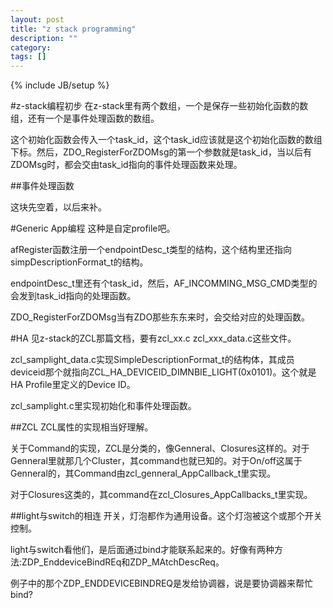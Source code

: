 ```yaml
---
layout: post
title: "z stack programming"
description: ""
category: 
tags: []
---
```

{% include JB/setup %}

#z-stack编程初步
在z-stack里有两个数组，一个是保存一些初始化函数的数组，还有一个是事件处理函数的数组。

这个初始化函数会传入一个task_id，这个task_id应该就是这个初始化函数的数组下标。然后，ZDO_RegisterForZDOMsg的第一个参数就是task_id，当以后有ZDOMsg时，都会交由task_id指向的事件处理函数来处理。

##事件处理函数

这块先空着，以后来补。


#Generic App编程
这种是自定profile吧。

afRegister函数注册一个endpointDesc_t类型的结构，这个结构里还指向simpDescriptionFormat_t的结构。

endpointDesc_t里还有个task_id，然后，AF_INCOMMING_MSG_CMD类型的会发到task_id指向的处理函数。

ZDO_RegisterForZDOMsg当有ZDO那些东东来时，会交给对应的处理函数。

#HA
见z-stack的ZCL那篇文档，要有zcl_xx.c zcl_xxx_data.c这些文件。

zcl_samplight_data.c实现SimpleDescriptionFormat_t的结构体，其成员deviceid那个就指向ZCL_HA_DEVICEID_DIMNBIE_LIGHT(0x0101)。这个就是HA Profile里定义的Device ID。

zcl_samplight.c里实现初始化和事件处理函数。

##ZCL
ZCL属性的实现相当好理解。

关于Command的实现，ZCL是分类的，像Genneral、Closures这样的。对于Genneral里就那几个Cluster，其command也就已知的。对于On/off这属于Genneral的，其Command由zcl_genneral_AppCallback_t里实现。

对于Closures这类的，其command在zcl_Closures_AppCallbacks_t里实现。


##light与switch的相连
开关，灯泡都作为通用设备。这个灯泡被这个或那个开关控制。

light与switch看他们，是后面通过bind才能联系起来的。好像有两种方法:ZDP_EnddeviceBindREq和ZDP_MAtchDescReq。

例子中的那个ZDP_ENDDEVICEBINDREQ是发给协调器，说是要协调器来帮忙bind?

